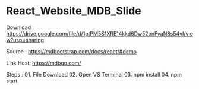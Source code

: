 # React_Website_MDB_Slide

Download : https://drive.google.com/file/d/1ptPM5S1XRE14kkd6Dw52onFvaN8s54vI/view?usp=sharing

Source :   https://mdbootstrap.com/docs/react/#demo

Link Host: https://mdbgo.com/

Steps : 01. File Download 
        02. Open VS Terminal
        03. npm install
        04. npm start

